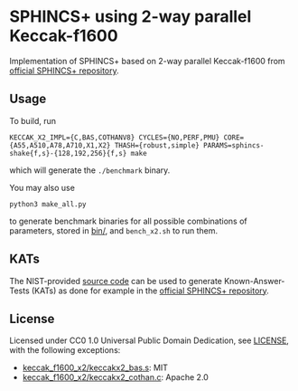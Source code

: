 SPHINCS+ using 2-way parallel Keccak-f1600
==========================================

Implementation of SPHINCS+ based on 2-way parallel Keccak-f1600 from [official SPHINCS+
repository](https://github.com/sphincs/sphincsplus).

## Usage

To build, run

```
KECCAK_X2_IMPL={C,BAS,COTHANV8} CYCLES={NO,PERF,PMU} CORE={A55,A510,A78,A710,X1,X2} THASH={robust,simple} PARAMS=sphincs-shake{f,s}-{128,192,256}{f,s} make
```

which will generate the `./benchmark` binary.

You may also use

```
python3 make_all.py
```

to generate benchmark binaries for all possible combinations of parameters, stored in [bin/](bin/), and `bench_x2.sh` to
run them.

## KATs

The NIST-provided [source
code](https://csrc.nist.gov/projects/post-quantum-cryptography/post-quantum-cryptography-standardization/example-files)
can be used to generate Known-Answer-Tests (KATs) as done for example in the [official SPHINCS+
repository](https://github.com/sphincs/sphincsplus/tree/master/shake-a64).

## License

Licensed under CC0 1.0 Universal Public Domain Dedication, see [LICENSE](LICENSE), with
the following exceptions:
* [keccak_f1600_x2/keccakx2_bas.s](keccak_f1600_x2/keccakx2_bas.s): MIT
* [keccak_f1600_x2/keccakx2_cothan.c](keccak_f1600_x2/keccakx2_cothan.c): Apache 2.0
